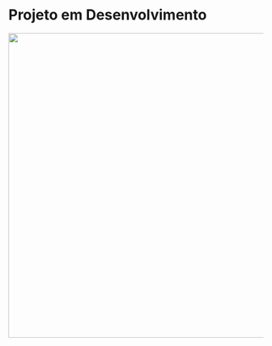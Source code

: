 <h1>Projeto em Desenvolvimento</h1>

<img src="https://i.ibb.co/24wBVwY/Screenshot-1424.png" widht="800" height="600">
